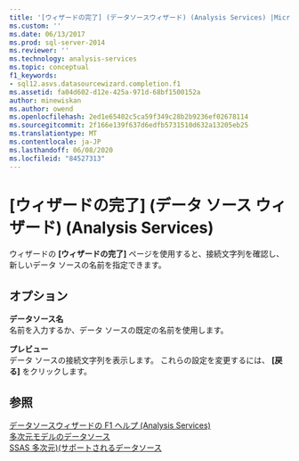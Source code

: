 ```yaml
---
title: '[ウィザードの完了] (データソースウィザード) (Analysis Services) |Microsoft Docs'
ms.custom: ''
ms.date: 06/13/2017
ms.prod: sql-server-2014
ms.reviewer: ''
ms.technology: analysis-services
ms.topic: conceptual
f1_keywords:
- sql12.asvs.datasourcewizard.completion.f1
ms.assetid: fa04d602-d12e-425a-971d-68bf1500152a
author: minewiskan
ms.author: owend
ms.openlocfilehash: 2ed1e65402c5ca59f349c28b2b9236ef02678114
ms.sourcegitcommit: 2f166e139f637d6edfb5731510d632a13205eb25
ms.translationtype: MT
ms.contentlocale: ja-JP
ms.lasthandoff: 06/08/2020
ms.locfileid: "84527313"
---
```

# <a name="completing-the-wizard-data-source-wizard-analysis-services"></a>[ウィザードの完了] (データ ソース ウィザード) (Analysis Services)
  ウィザードの **[ウィザードの完了]** ページを使用すると、接続文字列を確認し、新しいデータ ソースの名前を指定できます。  
  
## <a name="options"></a>オプション  
 **データソース名**  
 名前を入力するか、データ ソースの既定の名前を使用します。  
  
 **プレビュー**  
 データ ソースの接続文字列を表示します。 これらの設定を変更するには、 **[戻る]** をクリックします。  
  
## <a name="see-also"></a>参照  
 [データソースウィザードの F1 ヘルプ &#40;Analysis Services&#41;](data-source-wizard-f1-help-analysis-services.md)   
 [多次元モデルのデータソース](multidimensional-models/data-sources-in-multidimensional-models.md)   
 [SSAS 多次元&#41;&#40;サポートされるデータソース](multidimensional-models/supported-data-sources-ssas-multidimensional.md)  
  
  
